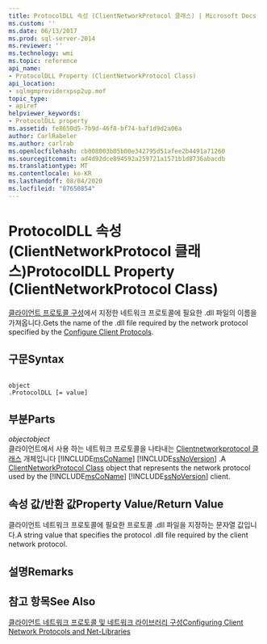 ```yaml
---
title: ProtocolDLL 속성 (ClientNetworkProtocol 클래스) | Microsoft Docs
ms.custom: ''
ms.date: 06/13/2017
ms.prod: sql-server-2014
ms.reviewer: ''
ms.technology: wmi
ms.topic: reference
api_name:
- ProtocolDLL Property (ClientNetworkProtocol Class)
api_location:
- sqlmgmproviderxpsp2up.mof
topic_type:
- apiref
helpviewer_keywords:
- ProtocolDLL property
ms.assetid: fe8650d5-7b9d-46f8-bf74-baf1d9d2a06a
author: CarlRabeler
ms.author: carlrab
ms.openlocfilehash: cb008003b05b00e342795d51afee2b4491a71260
ms.sourcegitcommit: ad4d92dce894592a259721a1571b1d8736abacdb
ms.translationtype: MT
ms.contentlocale: ko-KR
ms.lasthandoff: 08/04/2020
ms.locfileid: "87650854"
---
```

# <a name="protocoldll-property-clientnetworkprotocol-class"></a><span data-ttu-id="e8dd6-102">ProtocolDLL 속성(ClientNetworkProtocol 클래스)</span><span class="sxs-lookup"><span data-stu-id="e8dd6-102">ProtocolDLL Property (ClientNetworkProtocol Class)</span></span>
  <span data-ttu-id="e8dd6-103">[클라이언트 프로토콜 구성](https://technet.microsoft.com/library/ms181035.aspx)에서 지정한 네트워크 프로토콜에 필요한 .dll 파일의 이름을 가져옵니다.</span><span class="sxs-lookup"><span data-stu-id="e8dd6-103">Gets the name of the .dll file required by the network protocol specified by the [Configure Client Protocols](https://technet.microsoft.com/library/ms181035.aspx).</span></span>  
  
## <a name="syntax"></a><span data-ttu-id="e8dd6-104">구문</span><span class="sxs-lookup"><span data-stu-id="e8dd6-104">Syntax</span></span>  
  
```  
  
object  
.ProtocolDLL [= value]  
```  
  
## <a name="parts"></a><span data-ttu-id="e8dd6-105">부분</span><span class="sxs-lookup"><span data-stu-id="e8dd6-105">Parts</span></span>  
 <span data-ttu-id="e8dd6-106">*object*</span><span class="sxs-lookup"><span data-stu-id="e8dd6-106">*object*</span></span>  
 <span data-ttu-id="e8dd6-107">클라이언트에서 사용 하는 네트워크 프로토콜을 나타내는 [Clientnetworkprotocol 클래스](clientnetworkprotocol-class.md) 개체입니다 [!INCLUDE[msCoName](../../../includes/msconame-md.md)] [!INCLUDE[ssNoVersion](../../../includes/ssnoversion-md.md)] .</span><span class="sxs-lookup"><span data-stu-id="e8dd6-107">A [ClientNetworkProtocol Class](clientnetworkprotocol-class.md) object that represents the network protocol used by the [!INCLUDE[msCoName](../../../includes/msconame-md.md)] [!INCLUDE[ssNoVersion](../../../includes/ssnoversion-md.md)] client.</span></span>  
  
## <a name="property-valuereturn-value"></a><span data-ttu-id="e8dd6-108">속성 값/반환 값</span><span class="sxs-lookup"><span data-stu-id="e8dd6-108">Property Value/Return Value</span></span>  
 <span data-ttu-id="e8dd6-109">클라이언트 네트워크 프로토콜에 필요한 프로토콜 .dll 파일을 지정하는 문자열 값입니다.</span><span class="sxs-lookup"><span data-stu-id="e8dd6-109">A string value that specifies the protocol .dll file required by the client network protocol.</span></span>  
  
## <a name="remarks"></a><span data-ttu-id="e8dd6-110">설명</span><span class="sxs-lookup"><span data-stu-id="e8dd6-110">Remarks</span></span>  
  
## <a name="see-also"></a><span data-ttu-id="e8dd6-111">참고 항목</span><span class="sxs-lookup"><span data-stu-id="e8dd6-111">See Also</span></span>  
 [<span data-ttu-id="e8dd6-112">클라이언트 네트워크 프로토콜 및 네트워크 라이브러리 구성</span><span class="sxs-lookup"><span data-stu-id="e8dd6-112">Configuring Client Network Protocols and Net-Libraries</span></span>](https://technet.microsoft.com/library/ms181035.aspx)  
  
  
